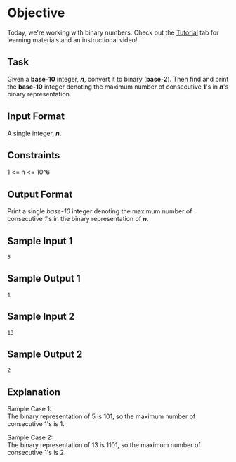 # Objective
Today, we're working with binary numbers. Check out the [Tutorial](https://www.hackerrank.com/challenges/30-binary-numbers/tutorial) tab for learning materials and an instructional video!

## Task
Given a **base-10** integer, **_n_**, convert it to binary (**base-2**). Then find and print the **base-10** integer denoting the maximum number of consecutive **1**'s in **_n_**'s binary representation.

## Input Format
A single integer, **_n_**.

## Constraints
1 <= n <= 10^6

## Output Format
Print a single *base-10* integer denoting the maximum number of consecutive *1*'s in the binary representation of **_n_**.

## Sample Input 1
    5

## Sample Output 1
    1

## Sample Input 2
    13

## Sample Output 2
    2
 
## Explanation
Sample Case 1:  
The binary representation of 5 is 101, so the maximum number of consecutive 1's is 1.

Sample Case 2:  
The binary representation of 13 is 1101, so the maximum number of consecutive 1's is 2.